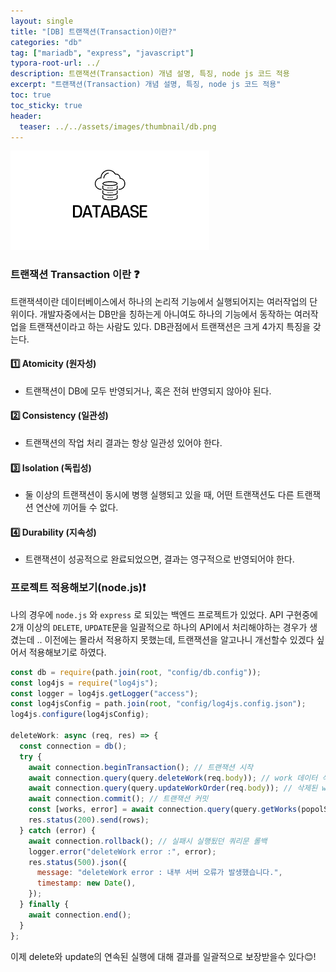 ```yaml
---
layout: single
title: "[DB] 트랜잭션(Transaction)이란?"
categories: "db"
tag: ["mariadb", "express", "javascript"]
typora-root-url: ../
description: 트랜잭션(Transaction) 개념 설명, 특징, node js 코드 적용
excerpt: "트랜잭션(Transaction) 개념 설명, 특징, node js 코드 적용"
toc: true
toc_sticky: true
header:
  teaser: ../../assets/images/thumbnail/db.png
---
```


![DB 썸네일](../../assets/images/thumbnail/db.png)

### 트랜잭션 Transaction 이란 ❓

트랜잭셕이란 데이터베이스에서 하나의 논리적 기능에서 실행되어지는 여러작업의 단위이다. 개발자중에서는 DB만을 칭하는게 아니여도 하나의 기능에서 동작하는 여러작업을 트랜잭션이라고 하는 사람도 있다. DB관점에서 트랜잭션은 크게 4가지 특징을 갖는다.

#### 1️⃣ Atomicity (원자성)

- 트랜잭션이 DB에 모두 반영되거나, 혹은 전혀 반영되지 않아야 된다.

#### 2️⃣ Consistency (일관성)

- 트랜잭션의 작업 처리 결과는 항상 일관성 있어야 한다.

#### 3️⃣ Isolation (독립성)

- 둘 이상의 트랜잭션이 동시에 병행 실행되고 있을 때, 어떤 트랜잭션도 다른 트랜잭션 연산에 끼어들 수 없다.

#### 4️⃣ Durability (지속성)

- 트랜잭션이 성공적으로 완료되었으면, 결과는 영구적으로 반영되어야 한다.

### 프로젝트 적용해보기(node.js)❗

나의 경우에 <code>node.js</code> 와 <code>express</code> 로 되있는 백엔드 프로젝트가 있었다. API 구현중에 2개 이상의 <code>DELETE</code>, <code>UPDATE</code>문을 일괄적으로 하나의 API에서 처리해야하는 경우가 생겼는데 .. 이전에는 몰라서 적용하지 못했는데, 트랜잭션을 알고나니 개선할수 있겠다 싶어서 적용해보기로 하였다.

```javascript
const db = require(path.join(root, "config/db.config"));
const log4js = require("log4js");
const logger = log4js.getLogger("access");
const log4jsConfig = path.join(root, "config/log4js.config.json");
log4js.configure(log4jsConfig);

deleteWork: async (req, res) => {
  const connection = db();
  try {
    await connection.beginTransaction(); // 트랜잭션 시작
    await connection.query(query.deleteWork(req.body)); // work 데이터 삭제
    await connection.query(query.updateWorkOrder(req.body)); // 삭제된 work 기준 order 컬럼 재정렬
    await connection.commit(); // 트랜잭션 커밋
    const [works, error] = await connection.query(query.getWorks(popolSeq)); // works 데이터 조회후 반환
    res.status(200).send(rows);
  } catch (error) {
    await connection.rollback(); // 실패시 실행됬던 쿼리문 롤백
    logger.error("deleteWork error :", error);
    res.status(500).json({
      message: "deleteWork error : 내부 서버 오류가 발생했습니다.",
      timestamp: new Date(),
    });
  } finally {
    await connection.end();
  }
};
```

이제 delete와 update의 연속된 실행에 대해 결과를 일괄적으로 보장받을수 있다😊!
